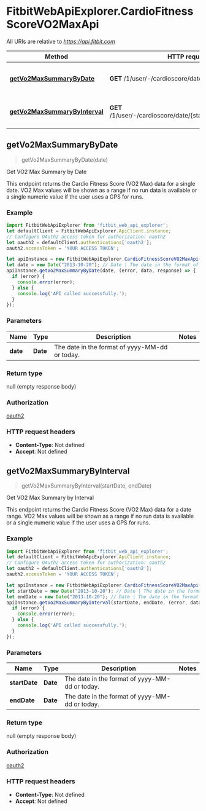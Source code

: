 # FitbitWebApiExplorer.CardioFitnessScoreVO2MaxApi

All URIs are relative to *https://api.fitbit.com*

Method | HTTP request | Description
------------- | ------------- | -------------
[**getVo2MaxSummaryByDate**](CardioFitnessScoreVO2MaxApi.md#getVo2MaxSummaryByDate) | **GET** /1/user/-/cardioscore/date/{date}.json | Get VO2 Max Summary by Date
[**getVo2MaxSummaryByInterval**](CardioFitnessScoreVO2MaxApi.md#getVo2MaxSummaryByInterval) | **GET** /1/user/-/cardioscore/date/{startDate}/{endDate}.json | Get VO2 Max Summary by Interval



## getVo2MaxSummaryByDate

> getVo2MaxSummaryByDate(date)

Get VO2 Max Summary by Date

This endpoint returns the Cardio Fitness Score (VO2 Max) data for a single date. VO2 Max values will be shown as a range if no run data is available or a single numeric value if the user uses a GPS for runs.

### Example

```javascript
import FitbitWebApiExplorer from 'fitbit_web_api_explorer';
let defaultClient = FitbitWebApiExplorer.ApiClient.instance;
// Configure OAuth2 access token for authorization: oauth2
let oauth2 = defaultClient.authentications['oauth2'];
oauth2.accessToken = 'YOUR ACCESS TOKEN';

let apiInstance = new FitbitWebApiExplorer.CardioFitnessScoreVO2MaxApi();
let date = new Date("2013-10-20"); // Date | The date in the format of yyyy-MM-dd or today.
apiInstance.getVo2MaxSummaryByDate(date, (error, data, response) => {
  if (error) {
    console.error(error);
  } else {
    console.log('API called successfully.');
  }
});
```

### Parameters


Name | Type | Description  | Notes
------------- | ------------- | ------------- | -------------
 **date** | **Date**| The date in the format of yyyy-MM-dd or today. | 

### Return type

null (empty response body)

### Authorization

[oauth2](../README.md#oauth2)

### HTTP request headers

- **Content-Type**: Not defined
- **Accept**: Not defined


## getVo2MaxSummaryByInterval

> getVo2MaxSummaryByInterval(startDate, endDate)

Get VO2 Max Summary by Interval

This endpoint returns the Cardio Fitness Score (VO2 Max) data for a date range. VO2 Max values will be shown as a range if no run data is available or a single numeric value if the user uses a GPS for runs.

### Example

```javascript
import FitbitWebApiExplorer from 'fitbit_web_api_explorer';
let defaultClient = FitbitWebApiExplorer.ApiClient.instance;
// Configure OAuth2 access token for authorization: oauth2
let oauth2 = defaultClient.authentications['oauth2'];
oauth2.accessToken = 'YOUR ACCESS TOKEN';

let apiInstance = new FitbitWebApiExplorer.CardioFitnessScoreVO2MaxApi();
let startDate = new Date("2013-10-20"); // Date | The date in the format of yyyy-MM-dd or today.
let endDate = new Date("2013-10-20"); // Date | The date in the format of yyyy-MM-dd or today.
apiInstance.getVo2MaxSummaryByInterval(startDate, endDate, (error, data, response) => {
  if (error) {
    console.error(error);
  } else {
    console.log('API called successfully.');
  }
});
```

### Parameters


Name | Type | Description  | Notes
------------- | ------------- | ------------- | -------------
 **startDate** | **Date**| The date in the format of yyyy-MM-dd or today. | 
 **endDate** | **Date**| The date in the format of yyyy-MM-dd or today. | 

### Return type

null (empty response body)

### Authorization

[oauth2](../README.md#oauth2)

### HTTP request headers

- **Content-Type**: Not defined
- **Accept**: Not defined

